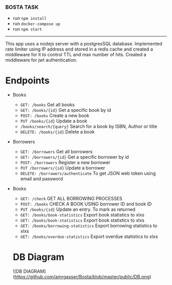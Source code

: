 ### BOSTA TASK
- run ```npm install```
- run ```docker-compose up```
- run ```npm start```
------
This app uses a nodejs server with a postgresSQL database. Implemented rate limiter using IP address and stored in a redis cache and created a middleware for it to control TTL and max number of hits. Created a middleware for jwt authentication.

# Endpoints
- Books
  - ```GET: /books``` Get all books
  - ```GET: /books/{id}``` Get a specific book by id
  - ```POST: /books``` Create a new book
  - ```PUT /books/{id}``` Update a book
  - ```/books/search/{query}``` Search for a book by ISBN, Author or title
  - ```DELETE: /books/{id}``` Delete a book
- Borrowers
  - ```GET: /borrowers``` Get all borrowers
  - ```GET: /borrowers/{id}``` Get a specific borrower by id
  - ```POST: /borrowers``` Register a new borrower
  - ```PUT /borrowers/{id}``` Update a borrower
  - ```DELETE: /borrowers/authenticate``` To get JSON web token using email and password
- Books
  - ```GET: /check``` GET ALL BORROWING PROCESSES
  - ```POST: /books``` CHECK A BOOK USING borrower ID and book ID
  - ```PUT /books/{id}``` Update an entry. To mark as returned
  - ```GET: /books/book-statistics``` Export book statistics to xlxs
  - ```GET: /books/book-statistics``` Export book statistics to xlxs
  - ```GET: /books/borrowing-statistics``` Export borrowing statistics to xlxs
  - ```GET: /books/overdue-statistics``` Export overdue statistics to xlxs
  
  
  # DB Diagram
  ![DB DIAGRAM] (https://github.com/amrgasser/Bosta/blob/master/public/DB.png)


